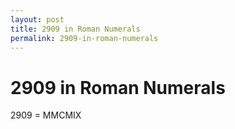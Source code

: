 ```yaml
---
layout: post
title: 2909 in Roman Numerals
permalink: 2909-in-roman-numerals
---
```


# 2909 in Roman Numerals

2909 = MMCMIX
